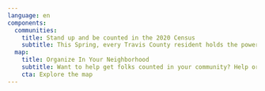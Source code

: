 ```yaml
---
language: en
components:
  communities:
    title: Stand up and be counted in the 2020 Census
    subtitle: This Spring, every Travis County resident holds the power to shape the future of our neighborhoods, schools, and local government. It will take every community - no matter how small or large - to help get everyone counted.
  map:
    title: Organize In Your Neighborhood
    subtitle: Want to help get folks counted in your community? Help organize in one of our local hard to count communities or your neighborhood. Click here to find out more…
    cta: Explore the map
---
```

